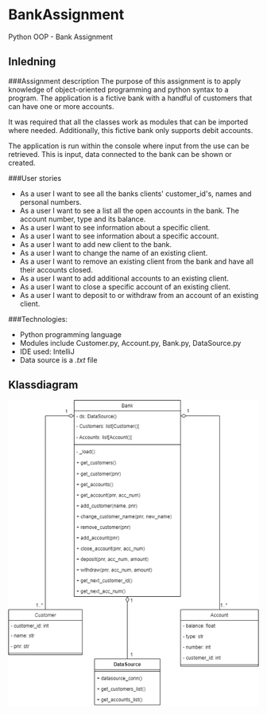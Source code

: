 # BankAssignment
 Python OOP - Bank Assignment

## Inledning
###Assignment description
The purpose of this assignment is to apply knowledge of object-oriented programming and python syntax to a program.
The application is a fictive bank with a handful of customers that can have one or more accounts.

It was required that all the classes work as modules that can be imported where needed. 
Additionally, this fictive bank only supports debit accounts.

The application is run within the console where input from the use can be retrieved. This is input, data
connected to the bank can be shown or created.

###User stories
- As a user I want to see all the banks clients' customer_id's, names and personal numbers.
- As a user I want to see a list all the open accounts in the bank. The account number, type and its balance.
- As a user I want to see information about a specific client.
- As a user I want to see information about a specific account.
- As a user I want to add new client to the bank.
- As a user I want to change the name of an existing client.
- As a user I want to remove an existing client from the bank and have all their accounts closed.
- As a user I want to add additional accounts to an existing client.
- As a user I want to close a specific account of an existing client.
- As a user I want to deposit to or withdraw from an account of an existing client.

###Technologies:
- Python programming language
- Modules include Customer.py, Account.py, Bank.py, DataSource.py
- IDE used: IntelliJ
- Data source is a *.txt* file

## Klassdiagram
![This is the class UML](BankUML.png#gh-light-mode-only)